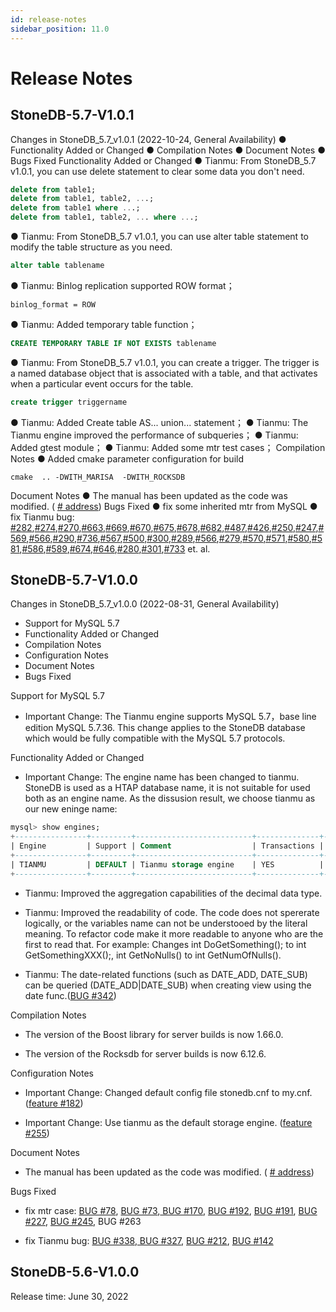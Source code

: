 ```yaml
---
id: release-notes
sidebar_position: 11.0
---
```


# Release Notes

## StoneDB-5.7-V1.0.1
Changes in StoneDB_5.7_v1.0.1 (2022-10-24, General Availability)
● Functionality Added or Changed
● Compilation Notes
● Document Notes
● Bugs Fixed
Functionality Added or Changed
●  Tianmu:  From StoneDB_5.7 v1.0.1,  you can use delete statement to clear some data you don't need.
```sql
delete from table1;
delete from table1, table2, ...;
delete from table1 where ...;
delete from table1, table2, ... where ...;
```
● Tianmu:  From StoneDB_5.7 v1.0.1,  you can use alter table statement to modify the table structure as you need.
```sql
alter table tablename
```
● Tianmu:  Binlog replication supported ROW format；
```shell
binlog_format = ROW
```
● Tianmu: Added temporary table function；
```sql
CREATE TEMPORARY TABLE IF NOT EXISTS tablename
```
● Tianmu: From StoneDB_5.7 v1.0.1, you can create a trigger.  The trigger is a named database object that is associated with a table, and that activates when a particular event occurs for the table.
```sql
create trigger triggername
```
● Tianmu: Added  Create table AS... union...  statement；
● Tianmu: The Tianmu engine improved the performance of subqueries；
● Tianmu: Added gtest module；
● Tianmu: Added some mtr test cases；
Compilation Notes
● Added cmake parameter configuration for  build
```shell
cmake  .. -DWITH_MARISA  -DWITH_ROCKSDB
```
Document Notes
● The manual has been updated as the code was modified. ( [# address](https://stonedb.io/))
Bugs Fixed
● fix some inherited mtr from MySQL
● fix Tianmu bug: [#282](https://github.com/stoneatom/stonedb/issues/282),[#274](about:blank),[#270](https://github.com/stoneatom/stonedb/issues/270),[#663](https://github.com/stoneatom/stonedb/issues/663),[#669](https://github.com/stoneatom/stonedb/issues/669),[#670](https://github.com/stoneatom/stonedb/issues/670),[#675](https://github.com/stoneatom/stonedb/issues/675),[#678](https://github.com/stoneatom/stonedb/issues/678),[#682](https://github.com/stoneatom/stonedb/issues/682),[#487](https://github.com/stoneatom/stonedb/issues/487),[#426](https://github.com/stoneatom/stonedb/issues/426),[#250](https://github.com/stoneatom/stonedb/issues/250),[#247](https://github.com/stoneatom/stonedb/issues/247),[#569](https://github.com/stoneatom/stonedb/issues/569),[#566](https://github.com/stoneatom/stonedb/issues/566),[#290](https://github.com/stoneatom/stonedb/issues/290),[#736](https://github.com/stoneatom/stonedb/issues/736),[#567](https://github.com/stoneatom/stonedb/issues/567),[#500](https://github.com/stoneatom/stonedb/issues/500),[#300](https://github.com/stoneatom/stonedb/issues/300),[#289](https://github.com/stoneatom/stonedb/issues/289),[#566](https://github.com/stoneatom/stonedb/issues/566),[#279](https://github.com/stoneatom/stonedb/issues/279),[#570](https://github.com/stoneatom/stonedb/issues/570)[,#571](https://github.com/stoneatom/stonedb/issues/571),[#580](https://github.com/stoneatom/stonedb/issues/580),[#581](https://github.com/stoneatom/stonedb/issues/581),[#586](https://github.com/stoneatom/stonedb/issues/586),[#589](https://github.com/stoneatom/stonedb/issues/589),[#674](https://github.com/stoneatom/stonedb/issues/674),[#646](https://github.com/stoneatom/stonedb/issues/646),[#280](https://github.com/stoneatom/stonedb/issues/280),[#301](https://github.com/stoneatom/stonedb/issues/301),[#733](https://github.com/stoneatom/stonedb/issues/733) et. al.


## StoneDB-5.7-V1.0.0
Changes in StoneDB_5.7_v1.0.0 (2022-08-31, General Availability)

-  Support for MySQL 5.7
-  Functionality Added or Changed
- Compilation Notes
- Configuration Notes
- Document Notes
- Bugs Fixed

Support for MySQL 5.7

- Important Change: The Tianmu engine supports MySQL 5.7，base line edition MySQL 5.7.36. This change applies to the StoneDB database which would be fully compatible with the MySQL 5.7 protocols.

Functionality Added or Changed

- Important Change: The engine name  has been changed to tianmu. StoneDB is used as a HTAP database name, it is not suitable for used both as an engine name. As the dissusion result, we choose tianmu as our new eninge name: 

```sql
mysql> show engines;
+----------------+---------+--------------------------+--------------+------+------------+
| Engine         | Support | Comment                  | Transactions | XA   | Savepoints |
+----------------+---------+--------------------------+--------------+------+------------+
| TIANMU         | DEFAULT | Tianmu storage engine    | YES          | NO   | NO         |
+----------------+---------+--------------------------+--------------+------+------------+
```
- Tianmu:  Improved  the aggregation capabilities of the decimal data type. 
- Tianmu:  Improved the readability of code. The code does not spererate logically, or the variables name can not be understooed by the literal meaning. To refactor code make it more readable to anyone who are the first to read that. For example: Changes int DoGetSomething(); to int GetSomethingXXX();, int GetNoNulls() to int GetNumOfNulls().

- Tianmu: The date-related functions (such as DATE_ADD, DATE_SUB)  can be queried (DATE_ADD|DATE_SUB) when  creating view using the date func.([BUG #342](https://github.com/stoneatom/stonedb/issues/342))

Compilation Notes

- The version of the Boost library for server builds is now 1.66.0.

- The version of the Rocksdb for server builds is now 6.12.6.

Configuration Notes

- Important Change: Changed default config file stonedb.cnf to my.cnf. ([feature #182](https://github.com/stoneatom/stonedb/issues/182))

- Important Change: Use tianmu as the default storage engine. ([feature #255](https://github.com/stoneatom/stonedb/issues/255))

Document Notes

- The manual has been updated as the code was modified. ( [# address](https://stonedb.io/))

Bugs Fixed

- fix mtr case: [BUG #78](https://github.com/stoneatom/stonedb/issues/78), [BUG #73](https://github.com/stoneatom/stonedb/issues/73),[ BUG #170](https://github.com/stoneatom/stonedb/issues/170), [BUG #192](https://github.com/stoneatom/stonedb/issues/192), [BUG #191](https://github.com/stoneatom/stonedb/issues/191), [BUG #227](https://github.com/stoneatom/stonedb/issues/227),  [BUG #245](https://github.com/stoneatom/stonedb/issues/245), BUG  #263

- fix Tianmu bug: [BUG #338](https://github.com/stoneatom/stonedb/issues/388),[ BUG #327](https://github.com/stoneatom/stonedb/issues/327), [BUG #212](https://github.com/stoneatom/stonedb/issues/212), [BUG #142](https://github.com/stoneatom/stonedb/issues/142)

## StoneDB-5.6-V1.0.0
Release time: June 30, 2022

